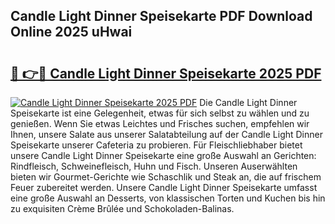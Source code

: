 ## Candle Light Dinner Speisekarte PDF Download Online 2025 uHwai

# <h2><a href="http://gceeba.nevu.top/?p=Candle+Light+Dinner+Speisekarte">🔗 👉🔴 Candle Light Dinner Speisekarte 2025 PDF</a></h2>

[![Candle Light Dinner Speisekarte 2025 PDF](https://i.imgur.com/dBaPXMq.png)](http://gceeba.nevu.top/?p=Candle+Light+Dinner+Speisekarte)
Die Candle Light Dinner Speisekarte ist eine Gelegenheit, etwas für sich selbst zu wählen und zu genießen. Wenn Sie etwas Leichtes und Frisches suchen, empfehlen wir Ihnen, unsere Salate aus unserer Salatabteilung auf der Candle Light Dinner Speisekarte unserer Cafeteria zu probieren. Für Fleischliebhaber bietet unsere Candle Light Dinner Speisekarte eine große Auswahl an Gerichten: Rindfleisch, Schweinefleisch, Huhn und Fisch. Unseren Auserwählten bieten wir Gourmet-Gerichte wie Schaschlik und Steak an, die auf frischem Feuer zubereitet werden. Unsere Candle Light Dinner Speisekarte umfasst eine große Auswahl an Desserts, von klassischen Torten und Kuchen bis hin zu exquisiten Crème Brûlée und Schokoladen-Balinas.

